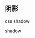 
## 阴影

css shadow

shadow

<CodeDemo :collapse="true">
  <template slot="code-template">
    <<< @/docs/.vuepress/examples/CssBoxShadow.vue?template
  </template>
  <template slot="code-script">
    <<< @/docs/.vuepress/examples/CssBoxShadow.vue?script
  </template>
  <template slot="code-style">
    <<< @/docs/.vuepress/examples/CssBoxShadow.vue?style
  </template>
  <CssBoxShadow slot="demo"/>
</CodeDemo>
